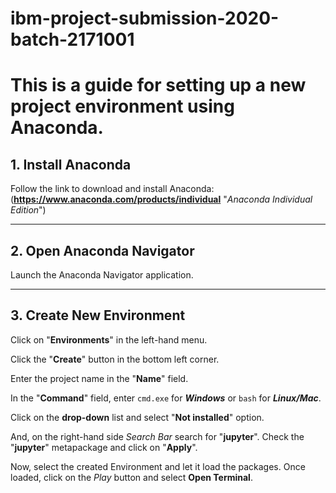 ﻿# ibm-project-submission-2020-batch-2171001
# This is a guide for setting up a new project environment using Anaconda.
## 1. Install Anaconda
Follow the link to download and install Anaconda: (**https://www.anaconda.com/products/individual** "*Anaconda Individual Edition*")
___
## 2. Open Anaconda Navigator
Launch the Anaconda Navigator application.
___
## 3. Create New Environment
Click on "**Environments**" in the left-hand menu.

Click the "**Create**" button in the bottom left corner.

Enter the project name in the "**Name**" field.

In the "**Command**" field, enter `cmd.exe` for **_Windows_** or `bash` for **_Linux/Mac_**.

Click on the **drop-down** list and select "**Not installed**" option.

And, on the right-hand side *Search Bar* search for "**jupyter**". Check the "**jupyter**" metapackage and click on "**Apply**".

Now, select the created Environment and let it load the packages. Once loaded, click on the *Play* button and select **Open Terminal**.
